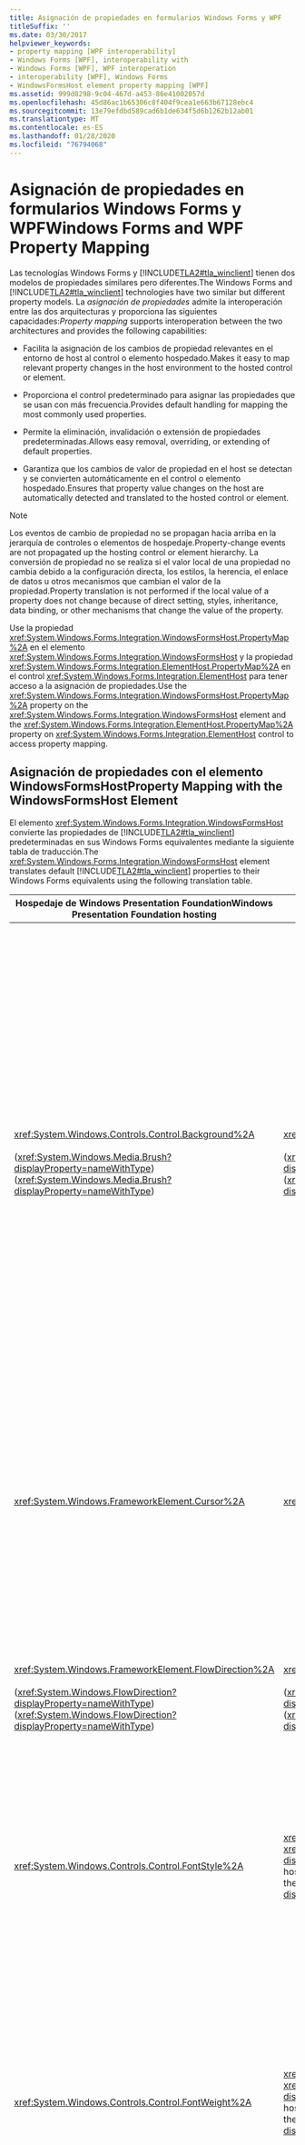 ```yaml
---
title: Asignación de propiedades en formularios Windows Forms y WPF
titleSuffix: ''
ms.date: 03/30/2017
helpviewer_keywords:
- property mapping [WPF interoperability]
- Windows Forms [WPF], interoperability with
- Windows Forms [WPF], WPF interoperation
- interoperability [WPF], Windows Forms
- WindowsFormsHost element property mapping [WPF]
ms.assetid: 999d8298-9c04-467d-a453-86e41002057d
ms.openlocfilehash: 45d86ac1b65306c8f404f9cea1e663b67128ebc4
ms.sourcegitcommit: 13e79efdbd589cad6b1de634f5d6b1262b12ab01
ms.translationtype: MT
ms.contentlocale: es-ES
ms.lasthandoff: 01/28/2020
ms.locfileid: "76794068"
---
```

# <a name="windows-forms-and-wpf-property-mapping"></a><span data-ttu-id="d15e6-102">Asignación de propiedades en formularios Windows Forms y WPF</span><span class="sxs-lookup"><span data-stu-id="d15e6-102">Windows Forms and WPF Property Mapping</span></span>
<span data-ttu-id="d15e6-103">Las tecnologías Windows Forms y [!INCLUDE[TLA2#tla_winclient](../../../../includes/tla2sharptla-winclient-md.md)] tienen dos modelos de propiedades similares pero diferentes.</span><span class="sxs-lookup"><span data-stu-id="d15e6-103">The Windows Forms and [!INCLUDE[TLA2#tla_winclient](../../../../includes/tla2sharptla-winclient-md.md)] technologies have two similar but different property models.</span></span> <span data-ttu-id="d15e6-104">La *asignación de propiedades* admite la interoperación entre las dos arquitecturas y proporciona las siguientes capacidades:</span><span class="sxs-lookup"><span data-stu-id="d15e6-104">*Property mapping* supports interoperation between the two architectures and provides the following capabilities:</span></span>  
  
- <span data-ttu-id="d15e6-105">Facilita la asignación de los cambios de propiedad relevantes en el entorno de host al control o elemento hospedado.</span><span class="sxs-lookup"><span data-stu-id="d15e6-105">Makes it easy to map relevant property changes in the host environment to the hosted control or element.</span></span>  
  
- <span data-ttu-id="d15e6-106">Proporciona el control predeterminado para asignar las propiedades que se usan con más frecuencia.</span><span class="sxs-lookup"><span data-stu-id="d15e6-106">Provides default handling for mapping the most commonly used properties.</span></span>  
  
- <span data-ttu-id="d15e6-107">Permite la eliminación, invalidación o extensión de propiedades predeterminadas.</span><span class="sxs-lookup"><span data-stu-id="d15e6-107">Allows easy removal, overriding, or extending of default properties.</span></span>  
  
- <span data-ttu-id="d15e6-108">Garantiza que los cambios de valor de propiedad en el host se detectan y se convierten automáticamente en el control o elemento hospedado.</span><span class="sxs-lookup"><span data-stu-id="d15e6-108">Ensures that property value changes on the host are automatically detected and translated to the hosted control or element.</span></span>  
  
> [!NOTE]
> <span data-ttu-id="d15e6-109">Los eventos de cambio de propiedad no se propagan hacia arriba en la jerarquía de controles o elementos de hospedaje.</span><span class="sxs-lookup"><span data-stu-id="d15e6-109">Property-change events are not propagated up the hosting control or element hierarchy.</span></span> <span data-ttu-id="d15e6-110">La conversión de propiedad no se realiza si el valor local de una propiedad no cambia debido a la configuración directa, los estilos, la herencia, el enlace de datos u otros mecanismos que cambian el valor de la propiedad.</span><span class="sxs-lookup"><span data-stu-id="d15e6-110">Property translation is not performed if the local value of a property does not change because of direct setting, styles, inheritance, data binding, or other mechanisms that change the value of the property.</span></span>  
  
 <span data-ttu-id="d15e6-111">Use la propiedad <xref:System.Windows.Forms.Integration.WindowsFormsHost.PropertyMap%2A> en el elemento <xref:System.Windows.Forms.Integration.WindowsFormsHost> y la propiedad <xref:System.Windows.Forms.Integration.ElementHost.PropertyMap%2A> en el control <xref:System.Windows.Forms.Integration.ElementHost> para tener acceso a la asignación de propiedades.</span><span class="sxs-lookup"><span data-stu-id="d15e6-111">Use the <xref:System.Windows.Forms.Integration.WindowsFormsHost.PropertyMap%2A> property on the <xref:System.Windows.Forms.Integration.WindowsFormsHost> element and the <xref:System.Windows.Forms.Integration.ElementHost.PropertyMap%2A> property on <xref:System.Windows.Forms.Integration.ElementHost> control to access property mapping.</span></span>  
  
## <a name="property-mapping-with-the-windowsformshost-element"></a><span data-ttu-id="d15e6-112">Asignación de propiedades con el elemento WindowsFormsHost</span><span class="sxs-lookup"><span data-stu-id="d15e6-112">Property Mapping with the WindowsFormsHost Element</span></span>  
 <span data-ttu-id="d15e6-113">El elemento <xref:System.Windows.Forms.Integration.WindowsFormsHost> convierte las propiedades de [!INCLUDE[TLA2#tla_winclient](../../../../includes/tla2sharptla-winclient-md.md)] predeterminadas en sus Windows Forms equivalentes mediante la siguiente tabla de traducción.</span><span class="sxs-lookup"><span data-stu-id="d15e6-113">The <xref:System.Windows.Forms.Integration.WindowsFormsHost> element translates default [!INCLUDE[TLA2#tla_winclient](../../../../includes/tla2sharptla-winclient-md.md)] properties to their Windows Forms equivalents using the following translation table.</span></span>  
  
|<span data-ttu-id="d15e6-114">Hospedaje de Windows Presentation Foundation</span><span class="sxs-lookup"><span data-stu-id="d15e6-114">Windows Presentation Foundation hosting</span></span>|<span data-ttu-id="d15e6-115">Windows Forms</span><span class="sxs-lookup"><span data-stu-id="d15e6-115">Windows Forms</span></span>|<span data-ttu-id="d15e6-116">Comportamiento de interoperación</span><span class="sxs-lookup"><span data-stu-id="d15e6-116">Interoperation behavior</span></span>|  
|---------------------------------------------|-------------------|-----------------------------|  
|<xref:System.Windows.Controls.Control.Background%2A><br /><br /> <span data-ttu-id="d15e6-117">(<xref:System.Windows.Media.Brush?displayProperty=nameWithType>)</span><span class="sxs-lookup"><span data-stu-id="d15e6-117">(<xref:System.Windows.Media.Brush?displayProperty=nameWithType>)</span></span>|<xref:System.Windows.Forms.Control.BackColor%2A><br /><br /> <span data-ttu-id="d15e6-118">(<xref:System.Drawing.Color?displayProperty=nameWithType>)</span><span class="sxs-lookup"><span data-stu-id="d15e6-118">(<xref:System.Drawing.Color?displayProperty=nameWithType>)</span></span>|<span data-ttu-id="d15e6-119">El elemento <xref:System.Windows.Forms.Integration.WindowsFormsHost> establece la propiedad <xref:System.Windows.Forms.Control.BackColor%2A> del control hospedado y la propiedad <xref:System.Windows.Forms.Control.BackgroundImage%2A> del control hospedado.</span><span class="sxs-lookup"><span data-stu-id="d15e6-119">The <xref:System.Windows.Forms.Integration.WindowsFormsHost> element sets the <xref:System.Windows.Forms.Control.BackColor%2A> property of the hosted control and the <xref:System.Windows.Forms.Control.BackgroundImage%2A> property of the hosted control.</span></span> <span data-ttu-id="d15e6-120">La asignación se realiza mediante las siguientes reglas:</span><span class="sxs-lookup"><span data-stu-id="d15e6-120">Mapping is performed by using the following rules:</span></span><br /><br /> <span data-ttu-id="d15e6-121">-Si <xref:System.Windows.Controls.Control.Background%2A> es un color sólido, se convierte y se usa para establecer la propiedad <xref:System.Windows.Forms.Control.BackColor%2A> del control hospedado.</span><span class="sxs-lookup"><span data-stu-id="d15e6-121">-   If <xref:System.Windows.Controls.Control.Background%2A> is a solid color, it is converted and used to set the <xref:System.Windows.Forms.Control.BackColor%2A> property of the hosted control.</span></span> <span data-ttu-id="d15e6-122">La propiedad <xref:System.Windows.Forms.Control.BackColor%2A> no se establece en el control hospedado, porque el control hospedado puede heredar el valor de la propiedad <xref:System.Windows.Forms.Control.BackColor%2A>.</span><span class="sxs-lookup"><span data-stu-id="d15e6-122">The <xref:System.Windows.Forms.Control.BackColor%2A> property is not set on the hosted control, because the hosted control can inherit the value of the <xref:System.Windows.Forms.Control.BackColor%2A> property.</span></span> <span data-ttu-id="d15e6-123">**Nota:**  El control hospedado no admite la transparencia.</span><span class="sxs-lookup"><span data-stu-id="d15e6-123">**Note:**  The hosted control does not support transparency.</span></span> <span data-ttu-id="d15e6-124">Cualquier color asignado a <xref:System.Windows.Forms.Control.BackColor%2A> debe ser totalmente opaco, con un valor alfa de 0xFF.</span><span class="sxs-lookup"><span data-stu-id="d15e6-124">Any color assigned to <xref:System.Windows.Forms.Control.BackColor%2A> must be fully opaque, with an alpha value of 0xFF.</span></span> <br /><br /> <span data-ttu-id="d15e6-125">-Si <xref:System.Windows.Controls.Control.Background%2A> no es un color sólido, el control <xref:System.Windows.Forms.Integration.WindowsFormsHost> crea un mapa de bits a partir de la propiedad <xref:System.Windows.Controls.Control.Background%2A>.</span><span class="sxs-lookup"><span data-stu-id="d15e6-125">-   If <xref:System.Windows.Controls.Control.Background%2A> is not a solid color, the <xref:System.Windows.Forms.Integration.WindowsFormsHost> control creates a bitmap from the <xref:System.Windows.Controls.Control.Background%2A> property.</span></span> <span data-ttu-id="d15e6-126">El control <xref:System.Windows.Forms.Integration.WindowsFormsHost> asigna este mapa de bits a la propiedad <xref:System.Windows.Forms.Control.BackgroundImage%2A> del control hospedado.</span><span class="sxs-lookup"><span data-stu-id="d15e6-126">The <xref:System.Windows.Forms.Integration.WindowsFormsHost> control assigns this bitmap to the <xref:System.Windows.Forms.Control.BackgroundImage%2A> property of the hosted control.</span></span> <span data-ttu-id="d15e6-127">Esto proporciona un efecto que es similar a la transparencia.</span><span class="sxs-lookup"><span data-stu-id="d15e6-127">This provides an effect which is similar to transparency.</span></span> <span data-ttu-id="d15e6-128">**Nota:**  Puede invalidar este comportamiento o puede quitar la asignación de propiedades de <xref:System.Windows.Controls.Control.Background%2A>.</span><span class="sxs-lookup"><span data-stu-id="d15e6-128">**Note:**  You can override this behavior or you can remove the <xref:System.Windows.Controls.Control.Background%2A> property mapping.</span></span>|  
|<xref:System.Windows.FrameworkElement.Cursor%2A>|<xref:System.Windows.Forms.Control.Cursor%2A>|<span data-ttu-id="d15e6-129">Si no se ha reasignado la asignación predeterminada, <xref:System.Windows.Forms.Integration.WindowsFormsHost> control atraviesa su jerarquía antecesor hasta que encuentra un antecesor con su conjunto de propiedades <xref:System.Windows.FrameworkElement.Cursor%2A>.</span><span class="sxs-lookup"><span data-stu-id="d15e6-129">If the default mapping has not been reassigned, <xref:System.Windows.Forms.Integration.WindowsFormsHost> control traverses its ancestor hierarchy until it finds an ancestor with its <xref:System.Windows.FrameworkElement.Cursor%2A> property set.</span></span> <span data-ttu-id="d15e6-130">Este valor se traduce al cursor de Windows Forms correspondiente más próximo.</span><span class="sxs-lookup"><span data-stu-id="d15e6-130">This value is translated to the closest corresponding Windows Forms cursor.</span></span><br /><br /> <span data-ttu-id="d15e6-131">Si no se ha reasignado la asignación predeterminada para la propiedad <xref:System.Windows.FrameworkElement.ForceCursor%2A>, el recorrido se detiene en el primer antecesor con <xref:System.Windows.FrameworkElement.ForceCursor%2A> establecido en `true`.</span><span class="sxs-lookup"><span data-stu-id="d15e6-131">If the default mapping for the <xref:System.Windows.FrameworkElement.ForceCursor%2A> property has not been reassigned, the traversal stops on the first ancestor with <xref:System.Windows.FrameworkElement.ForceCursor%2A> set to `true`.</span></span>|  
|<xref:System.Windows.FrameworkElement.FlowDirection%2A><br /><br /> <span data-ttu-id="d15e6-132">(<xref:System.Windows.FlowDirection?displayProperty=nameWithType>)</span><span class="sxs-lookup"><span data-stu-id="d15e6-132">(<xref:System.Windows.FlowDirection?displayProperty=nameWithType>)</span></span>|<xref:System.Windows.Forms.Control.RightToLeft%2A><br /><br /> <span data-ttu-id="d15e6-133">(<xref:System.Windows.Forms.RightToLeft?displayProperty=nameWithType>)</span><span class="sxs-lookup"><span data-stu-id="d15e6-133">(<xref:System.Windows.Forms.RightToLeft?displayProperty=nameWithType>)</span></span>|<span data-ttu-id="d15e6-134"><xref:System.Windows.FlowDirection.LeftToRight> se asigna a <xref:System.Windows.Forms.RightToLeft.No>.</span><span class="sxs-lookup"><span data-stu-id="d15e6-134"><xref:System.Windows.FlowDirection.LeftToRight> maps to <xref:System.Windows.Forms.RightToLeft.No>.</span></span><br /><br /> <span data-ttu-id="d15e6-135"><xref:System.Windows.FlowDirection.RightToLeft> se asigna a <xref:System.Windows.Forms.RightToLeft.Yes>.</span><span class="sxs-lookup"><span data-stu-id="d15e6-135"><xref:System.Windows.FlowDirection.RightToLeft> maps to <xref:System.Windows.Forms.RightToLeft.Yes>.</span></span><br /><br /> <span data-ttu-id="d15e6-136">no se ha asignado <xref:System.Windows.Forms.RightToLeft.Inherit>.</span><span class="sxs-lookup"><span data-stu-id="d15e6-136"><xref:System.Windows.Forms.RightToLeft.Inherit> is not mapped.</span></span><br /><br /> <span data-ttu-id="d15e6-137"><xref:System.Windows.FlowDirection.RightToLeft?displayProperty=nameWithType> se asigna a <xref:System.Windows.Forms.RightToLeft.Yes?displayProperty=nameWithType>.</span><span class="sxs-lookup"><span data-stu-id="d15e6-137"><xref:System.Windows.FlowDirection.RightToLeft?displayProperty=nameWithType> maps to <xref:System.Windows.Forms.RightToLeft.Yes?displayProperty=nameWithType>.</span></span>|  
|<xref:System.Windows.Controls.Control.FontStyle%2A>|<span data-ttu-id="d15e6-138"><xref:System.Drawing.Font.Style%2A> en el <xref:System.Drawing.Font?displayProperty=nameWithType> del control hospedado</span><span class="sxs-lookup"><span data-stu-id="d15e6-138"><xref:System.Drawing.Font.Style%2A> on the hosted control's <xref:System.Drawing.Font?displayProperty=nameWithType></span></span>|<span data-ttu-id="d15e6-139">El conjunto de propiedades [!INCLUDE[TLA2#tla_winclient](../../../../includes/tla2sharptla-winclient-md.md)] se convierte en una <xref:System.Drawing.Font>correspondiente.</span><span class="sxs-lookup"><span data-stu-id="d15e6-139">The set of [!INCLUDE[TLA2#tla_winclient](../../../../includes/tla2sharptla-winclient-md.md)] properties is translated into a corresponding <xref:System.Drawing.Font>.</span></span> <span data-ttu-id="d15e6-140">Cuando cambia una de estas propiedades, se crea un nuevo <xref:System.Drawing.Font>.</span><span class="sxs-lookup"><span data-stu-id="d15e6-140">When one of these properties changes, a new <xref:System.Drawing.Font> is created.</span></span> <span data-ttu-id="d15e6-141">Por <xref:System.Windows.FontStyles.Normal%2A>: <xref:System.Drawing.FontStyle.Italic> está deshabilitado.</span><span class="sxs-lookup"><span data-stu-id="d15e6-141">For <xref:System.Windows.FontStyles.Normal%2A>: <xref:System.Drawing.FontStyle.Italic> is disabled.</span></span> <span data-ttu-id="d15e6-142">Para <xref:System.Windows.FontStyles.Italic%2A> o <xref:System.Windows.FontStyles.Oblique%2A>: <xref:System.Drawing.FontStyle.Italic> está habilitado.</span><span class="sxs-lookup"><span data-stu-id="d15e6-142">For <xref:System.Windows.FontStyles.Italic%2A> or <xref:System.Windows.FontStyles.Oblique%2A>: <xref:System.Drawing.FontStyle.Italic> is enabled.</span></span>|  
|<xref:System.Windows.Controls.Control.FontWeight%2A>|<span data-ttu-id="d15e6-143"><xref:System.Drawing.Font.Style%2A> en el <xref:System.Drawing.Font?displayProperty=nameWithType> del control hospedado</span><span class="sxs-lookup"><span data-stu-id="d15e6-143"><xref:System.Drawing.Font.Style%2A> on the hosted control's <xref:System.Drawing.Font?displayProperty=nameWithType></span></span>|<span data-ttu-id="d15e6-144">El conjunto de propiedades [!INCLUDE[TLA2#tla_winclient](../../../../includes/tla2sharptla-winclient-md.md)] se convierte en una <xref:System.Drawing.Font>correspondiente.</span><span class="sxs-lookup"><span data-stu-id="d15e6-144">The set of [!INCLUDE[TLA2#tla_winclient](../../../../includes/tla2sharptla-winclient-md.md)] properties is translated into a corresponding <xref:System.Drawing.Font>.</span></span> <span data-ttu-id="d15e6-145">Cuando cambia una de estas propiedades, se crea un nuevo <xref:System.Drawing.Font>.</span><span class="sxs-lookup"><span data-stu-id="d15e6-145">When one of these properties changes, a new <xref:System.Drawing.Font> is created.</span></span> <span data-ttu-id="d15e6-146">Por <xref:System.Windows.FontWeights.Black%2A>, <xref:System.Windows.FontWeights.Bold%2A>, <xref:System.Windows.FontWeights.DemiBold%2A>, <xref:System.Windows.FontWeights.ExtraBold%2A>, <xref:System.Windows.FontWeights.Heavy%2A>, <xref:System.Windows.FontWeights.Medium%2A>, <xref:System.Windows.FontWeights.SemiBold%2A>o <xref:System.Windows.FontWeights.UltraBold%2A>: <xref:System.Drawing.FontStyle.Bold> está habilitado.</span><span class="sxs-lookup"><span data-stu-id="d15e6-146">For <xref:System.Windows.FontWeights.Black%2A>, <xref:System.Windows.FontWeights.Bold%2A>, <xref:System.Windows.FontWeights.DemiBold%2A>, <xref:System.Windows.FontWeights.ExtraBold%2A>, <xref:System.Windows.FontWeights.Heavy%2A>, <xref:System.Windows.FontWeights.Medium%2A>, <xref:System.Windows.FontWeights.SemiBold%2A>, or <xref:System.Windows.FontWeights.UltraBold%2A>: <xref:System.Drawing.FontStyle.Bold> is enabled.</span></span> <span data-ttu-id="d15e6-147">Por <xref:System.Windows.FontWeights.ExtraLight%2A>, <xref:System.Windows.FontWeights.Light%2A>, <xref:System.Windows.FontWeights.Normal%2A>, <xref:System.Windows.FontWeights.Regular%2A>, <xref:System.Windows.FontWeights.Thin%2A>o <xref:System.Windows.FontWeights.UltraLight%2A>: <xref:System.Drawing.FontStyle.Bold> está deshabilitado.</span><span class="sxs-lookup"><span data-stu-id="d15e6-147">For <xref:System.Windows.FontWeights.ExtraLight%2A>, <xref:System.Windows.FontWeights.Light%2A>, <xref:System.Windows.FontWeights.Normal%2A>, <xref:System.Windows.FontWeights.Regular%2A>, <xref:System.Windows.FontWeights.Thin%2A>, or <xref:System.Windows.FontWeights.UltraLight%2A>: <xref:System.Drawing.FontStyle.Bold> is disabled.</span></span>|  
|<xref:System.Windows.Controls.Control.FontFamily%2A><br /><br /> <xref:System.Windows.Controls.Control.FontSize%2A><br /><br /> <xref:System.Windows.Controls.Control.FontStretch%2A><br /><br /> <xref:System.Windows.Controls.Control.FontStyle%2A><br /><br /> <xref:System.Windows.Controls.Control.FontWeight%2A>|<xref:System.Windows.Forms.Control.Font%2A><br /><br /> <span data-ttu-id="d15e6-148">(<xref:System.Drawing.Font?displayProperty=nameWithType>)</span><span class="sxs-lookup"><span data-stu-id="d15e6-148">(<xref:System.Drawing.Font?displayProperty=nameWithType>)</span></span>|<span data-ttu-id="d15e6-149">El conjunto de propiedades [!INCLUDE[TLA2#tla_winclient](../../../../includes/tla2sharptla-winclient-md.md)] se convierte en una <xref:System.Drawing.Font>correspondiente.</span><span class="sxs-lookup"><span data-stu-id="d15e6-149">The set of [!INCLUDE[TLA2#tla_winclient](../../../../includes/tla2sharptla-winclient-md.md)] properties is translated into a corresponding <xref:System.Drawing.Font>.</span></span> <span data-ttu-id="d15e6-150">Cuando cambia una de estas propiedades, se crea un nuevo <xref:System.Drawing.Font>.</span><span class="sxs-lookup"><span data-stu-id="d15e6-150">When one of these properties changes, a new <xref:System.Drawing.Font> is created.</span></span> <span data-ttu-id="d15e6-151">El control de Windows Forms hospedado cambia de tamaño en función del tamaño de fuente.</span><span class="sxs-lookup"><span data-stu-id="d15e6-151">The hosted Windows Forms control resizes based on the font size.</span></span><br /><br /> <span data-ttu-id="d15e6-152">El tamaño de fuente en [!INCLUDE[TLA2#tla_winclient](../../../../includes/tla2sharptla-winclient-md.md)] se expresa como un noventa-sexto de pulgada y en Windows Forms como un setenta por segundo de una pulgada.</span><span class="sxs-lookup"><span data-stu-id="d15e6-152">Font size in [!INCLUDE[TLA2#tla_winclient](../../../../includes/tla2sharptla-winclient-md.md)] is expressed as one ninety-sixth of an inch, and in Windows Forms as one seventy-second of an inch.</span></span> <span data-ttu-id="d15e6-153">La conversión correspondiente es:</span><span class="sxs-lookup"><span data-stu-id="d15e6-153">The corresponding conversion is:</span></span><br /><br /> <span data-ttu-id="d15e6-154">Windows Forms tamaño de fuente = [!INCLUDE[TLA2#tla_winclient](../../../../includes/tla2sharptla-winclient-md.md)] tamaño de fuente \* 72,0/96,0.</span><span class="sxs-lookup"><span data-stu-id="d15e6-154">Windows Forms font size = [!INCLUDE[TLA2#tla_winclient](../../../../includes/tla2sharptla-winclient-md.md)] font size \* 72.0 / 96.0.</span></span>|  
|<xref:System.Windows.Controls.Control.Foreground%2A><br /><br /> <span data-ttu-id="d15e6-155">(<xref:System.Windows.Media.Brush?displayProperty=nameWithType>)</span><span class="sxs-lookup"><span data-stu-id="d15e6-155">(<xref:System.Windows.Media.Brush?displayProperty=nameWithType>)</span></span>|<xref:System.Windows.Forms.Control.ForeColor%2A><br /><br /> <span data-ttu-id="d15e6-156">(<xref:System.Drawing.Color?displayProperty=nameWithType>)</span><span class="sxs-lookup"><span data-stu-id="d15e6-156">(<xref:System.Drawing.Color?displayProperty=nameWithType>)</span></span>|<span data-ttu-id="d15e6-157">La asignación de la propiedad <xref:System.Windows.Controls.Control.Foreground%2A> se realiza mediante las siguientes reglas:</span><span class="sxs-lookup"><span data-stu-id="d15e6-157">The <xref:System.Windows.Controls.Control.Foreground%2A> property mapping is performed by using the following rules:</span></span><br /><br /> <span data-ttu-id="d15e6-158">-Si <xref:System.Windows.Controls.Control.Foreground%2A> es una <xref:System.Windows.Media.SolidColorBrush>, use <xref:System.Windows.Media.SolidColorBrush.Color%2A> para <xref:System.Windows.Forms.Control.ForeColor%2A>.</span><span class="sxs-lookup"><span data-stu-id="d15e6-158">-   If <xref:System.Windows.Controls.Control.Foreground%2A> is a <xref:System.Windows.Media.SolidColorBrush>, use <xref:System.Windows.Media.SolidColorBrush.Color%2A> for <xref:System.Windows.Forms.Control.ForeColor%2A>.</span></span><br /><span data-ttu-id="d15e6-159">-Si <xref:System.Windows.Controls.Control.Foreground%2A> es una <xref:System.Windows.Media.GradientBrush>, use el color de la <xref:System.Windows.Media.GradientStop> con el valor de desplazamiento más bajo para <xref:System.Windows.Forms.Control.ForeColor%2A>.</span><span class="sxs-lookup"><span data-stu-id="d15e6-159">-   If <xref:System.Windows.Controls.Control.Foreground%2A> is a <xref:System.Windows.Media.GradientBrush>, use the color of the <xref:System.Windows.Media.GradientStop> with the lowest offset value for <xref:System.Windows.Forms.Control.ForeColor%2A>.</span></span><br /><span data-ttu-id="d15e6-160">-Para cualquier otro tipo de <xref:System.Windows.Media.Brush>, deje <xref:System.Windows.Forms.Control.ForeColor%2A> sin cambios.</span><span class="sxs-lookup"><span data-stu-id="d15e6-160">-   For any other <xref:System.Windows.Media.Brush> type, leave <xref:System.Windows.Forms.Control.ForeColor%2A> unchanged.</span></span> <span data-ttu-id="d15e6-161">Esto significa que se usa el valor predeterminado.</span><span class="sxs-lookup"><span data-stu-id="d15e6-161">This means the default is used.</span></span>|  
|<xref:System.Windows.UIElement.IsEnabled%2A>|<xref:System.Windows.Forms.Control.Enabled%2A>|<span data-ttu-id="d15e6-162">Cuando se establece <xref:System.Windows.UIElement.IsEnabled%2A>, <xref:System.Windows.Forms.Integration.WindowsFormsHost> elemento establece la propiedad <xref:System.Windows.Forms.Control.Enabled%2A> en el control hospedado.</span><span class="sxs-lookup"><span data-stu-id="d15e6-162">When <xref:System.Windows.UIElement.IsEnabled%2A> is set, <xref:System.Windows.Forms.Integration.WindowsFormsHost> element sets the <xref:System.Windows.Forms.Control.Enabled%2A> property on the hosted control.</span></span>|  
|<xref:System.Windows.Controls.Control.Padding%2A>|<xref:System.Windows.Forms.Control.Padding%2A>|<span data-ttu-id="d15e6-163">Los cuatro valores de la propiedad <xref:System.Windows.Forms.Control.Padding%2A> en el control de Windows Forms hospedado se establecen en el mismo valor de <xref:System.Windows.Thickness>.</span><span class="sxs-lookup"><span data-stu-id="d15e6-163">All four values of the <xref:System.Windows.Forms.Control.Padding%2A> property on the hosted Windows Forms control are set to the same <xref:System.Windows.Thickness> value.</span></span><br /><br /> <span data-ttu-id="d15e6-164">: Los valores mayores que <xref:System.Int32.MaxValue> se establecen en <xref:System.Int32.MaxValue>.</span><span class="sxs-lookup"><span data-stu-id="d15e6-164">-   Values greater than <xref:System.Int32.MaxValue> are set to <xref:System.Int32.MaxValue>.</span></span><br /><span data-ttu-id="d15e6-165">: Los valores menores que <xref:System.Int32.MinValue> se establecen en <xref:System.Int32.MinValue>.</span><span class="sxs-lookup"><span data-stu-id="d15e6-165">-   Values less than <xref:System.Int32.MinValue> are set to <xref:System.Int32.MinValue>.</span></span>|  
|<xref:System.Windows.UIElement.Visibility%2A>|<xref:System.Windows.Forms.Control.Visible%2A>|<span data-ttu-id="d15e6-166">-   <xref:System.Windows.Visibility.Visible> se asigna a <xref:System.Windows.Forms.Control.Visible%2A> = `true`.</span><span class="sxs-lookup"><span data-stu-id="d15e6-166">-   <xref:System.Windows.Visibility.Visible> maps to <xref:System.Windows.Forms.Control.Visible%2A> = `true`.</span></span> <span data-ttu-id="d15e6-167">El control de Windows Forms hospedado está visible.</span><span class="sxs-lookup"><span data-stu-id="d15e6-167">The hosted Windows Forms control is visible.</span></span> <span data-ttu-id="d15e6-168">No se recomienda establecer explícitamente la propiedad <xref:System.Windows.Forms.Control.Visible%2A> en el control hospedado en `false`.</span><span class="sxs-lookup"><span data-stu-id="d15e6-168">Explicitly setting the <xref:System.Windows.Forms.Control.Visible%2A> property on the hosted control to `false` is not recommended.</span></span><br /><span data-ttu-id="d15e6-169">-   <xref:System.Windows.Visibility.Collapsed> se asigna a <xref:System.Windows.Forms.Control.Visible%2A> = `true` o `false`.</span><span class="sxs-lookup"><span data-stu-id="d15e6-169">-   <xref:System.Windows.Visibility.Collapsed> maps to <xref:System.Windows.Forms.Control.Visible%2A> = `true` or `false`.</span></span> <span data-ttu-id="d15e6-170">No se dibuja el control de Windows Forms hospedado y su área está contraída.</span><span class="sxs-lookup"><span data-stu-id="d15e6-170">The hosted Windows Forms control is not drawn, and its area is collapsed.</span></span><br /><span data-ttu-id="d15e6-171">-   <xref:System.Windows.Visibility.Hidden>: el control de Windows Forms hospedado ocupa espacio en el diseño, pero no es visible.</span><span class="sxs-lookup"><span data-stu-id="d15e6-171">-   <xref:System.Windows.Visibility.Hidden> : The hosted Windows Forms control occupies space in the layout, but is not visible.</span></span> <span data-ttu-id="d15e6-172">En este caso, la propiedad <xref:System.Windows.Forms.Control.Visible%2A> se establece en `true`.</span><span class="sxs-lookup"><span data-stu-id="d15e6-172">In this case, the <xref:System.Windows.Forms.Control.Visible%2A> property is set to `true`.</span></span> <span data-ttu-id="d15e6-173">No se recomienda establecer explícitamente la propiedad <xref:System.Windows.Forms.Control.Visible%2A> en el control hospedado en `false`.</span><span class="sxs-lookup"><span data-stu-id="d15e6-173">Explicitly setting the <xref:System.Windows.Forms.Control.Visible%2A> property on the hosted control to `false` is not recommended.</span></span>|  
  
 <span data-ttu-id="d15e6-174">Las propiedades adjuntas de los elementos de contenedor son totalmente compatibles con el elemento <xref:System.Windows.Forms.Integration.WindowsFormsHost>.</span><span class="sxs-lookup"><span data-stu-id="d15e6-174">Attached properties on container elements are fully supported by the <xref:System.Windows.Forms.Integration.WindowsFormsHost> element.</span></span>  
  
 <span data-ttu-id="d15e6-175">Para obtener más información, vea [Tutorial: asignar propiedades mediante el elemento WindowsFormsHost](walkthrough-mapping-properties-using-the-windowsformshost-element.md).</span><span class="sxs-lookup"><span data-stu-id="d15e6-175">For more information, see [Walkthrough: Mapping Properties Using the WindowsFormsHost Element](walkthrough-mapping-properties-using-the-windowsformshost-element.md).</span></span>  
  
## <a name="updates-to-parent-properties"></a><span data-ttu-id="d15e6-176">Actualizaciones de las propiedades principales</span><span class="sxs-lookup"><span data-stu-id="d15e6-176">Updates to Parent Properties</span></span>  
 <span data-ttu-id="d15e6-177">Los cambios en la mayoría de las propiedades primarias producen notificaciones al control secundario hospedado.</span><span class="sxs-lookup"><span data-stu-id="d15e6-177">Changes to most parent properties cause notifications to the hosted child control.</span></span> <span data-ttu-id="d15e6-178">En la siguiente lista se describen las propiedades que no producen notificaciones cuando cambian sus valores.</span><span class="sxs-lookup"><span data-stu-id="d15e6-178">The following list describes properties which do not cause notifications when their values change.</span></span>  
  
- <xref:System.Windows.Controls.Control.Background%2A>  
  
- <xref:System.Windows.FrameworkElement.Cursor%2A>  
  
- <xref:System.Windows.FrameworkElement.ForceCursor%2A>  
  
- <xref:System.Windows.UIElement.Visibility%2A>  
  
 <span data-ttu-id="d15e6-179">Por ejemplo, si cambia el valor de la propiedad <xref:System.Windows.Controls.Control.Background%2A> del elemento <xref:System.Windows.Forms.Integration.WindowsFormsHost>, la propiedad <xref:System.Windows.Forms.Control.BackColor%2A> del control hospedado no cambia.</span><span class="sxs-lookup"><span data-stu-id="d15e6-179">For example, if you change the value of the <xref:System.Windows.Controls.Control.Background%2A> property of the <xref:System.Windows.Forms.Integration.WindowsFormsHost> element, the <xref:System.Windows.Forms.Control.BackColor%2A> property of the hosted control does not change.</span></span>  
  
## <a name="property-mapping-with-the-elementhost-control"></a><span data-ttu-id="d15e6-180">Asignación de propiedades con el control ElementHost</span><span class="sxs-lookup"><span data-stu-id="d15e6-180">Property Mapping with the ElementHost Control</span></span>  
 <span data-ttu-id="d15e6-181">Las siguientes propiedades proporcionan una notificación de cambio integrada.</span><span class="sxs-lookup"><span data-stu-id="d15e6-181">The following properties provide built-in change notification.</span></span> <span data-ttu-id="d15e6-182">No llame al método <xref:System.Windows.FrameworkElement.OnPropertyChanged%2A> cuando esté asignando estas propiedades:</span><span class="sxs-lookup"><span data-stu-id="d15e6-182">Do not call the <xref:System.Windows.FrameworkElement.OnPropertyChanged%2A> method when you are mapping these properties:</span></span>  
  
- <span data-ttu-id="d15e6-183">AutoSize</span><span class="sxs-lookup"><span data-stu-id="d15e6-183">AutoSize</span></span>  
  
- <span data-ttu-id="d15e6-184">BackColor</span><span class="sxs-lookup"><span data-stu-id="d15e6-184">BackColor</span></span>  
  
- <span data-ttu-id="d15e6-185">BackgroundImage</span><span class="sxs-lookup"><span data-stu-id="d15e6-185">BackgroundImage</span></span>  
  
- <span data-ttu-id="d15e6-186">BackgroundImageLayout</span><span class="sxs-lookup"><span data-stu-id="d15e6-186">BackgroundImageLayout</span></span>  
  
- <span data-ttu-id="d15e6-187">BindingContext</span><span class="sxs-lookup"><span data-stu-id="d15e6-187">BindingContext</span></span>  
  
- <span data-ttu-id="d15e6-188">Nastavení CausesValidation Pro</span><span class="sxs-lookup"><span data-stu-id="d15e6-188">CausesValidation</span></span>  
  
- <span data-ttu-id="d15e6-189">ContextMenu</span><span class="sxs-lookup"><span data-stu-id="d15e6-189">ContextMenu</span></span>  
  
- <span data-ttu-id="d15e6-190">ContextMenuStrip</span><span class="sxs-lookup"><span data-stu-id="d15e6-190">ContextMenuStrip</span></span>  
  
- <span data-ttu-id="d15e6-191">Cursor</span><span class="sxs-lookup"><span data-stu-id="d15e6-191">Cursor</span></span>  
  
- <span data-ttu-id="d15e6-192">Acoplar</span><span class="sxs-lookup"><span data-stu-id="d15e6-192">Dock</span></span>  
  
- <span data-ttu-id="d15e6-193">Enabled</span><span class="sxs-lookup"><span data-stu-id="d15e6-193">Enabled</span></span>  
  
- <span data-ttu-id="d15e6-194">Fuente</span><span class="sxs-lookup"><span data-stu-id="d15e6-194">Font</span></span>  
  
- <span data-ttu-id="d15e6-195">ForeColor</span><span class="sxs-lookup"><span data-stu-id="d15e6-195">ForeColor</span></span>  
  
- <span data-ttu-id="d15e6-196">Ubicación</span><span class="sxs-lookup"><span data-stu-id="d15e6-196">Location</span></span>  
  
- <span data-ttu-id="d15e6-197">Margen</span><span class="sxs-lookup"><span data-stu-id="d15e6-197">Margin</span></span>  
  
- <span data-ttu-id="d15e6-198">Relleno</span><span class="sxs-lookup"><span data-stu-id="d15e6-198">Padding</span></span>  
  
- <span data-ttu-id="d15e6-199">Primario</span><span class="sxs-lookup"><span data-stu-id="d15e6-199">Parent</span></span>  
  
- <span data-ttu-id="d15e6-200">Región</span><span class="sxs-lookup"><span data-stu-id="d15e6-200">Region</span></span>  
  
- <span data-ttu-id="d15e6-201">RightToLeft</span><span class="sxs-lookup"><span data-stu-id="d15e6-201">RightToLeft</span></span>  
  
- <span data-ttu-id="d15e6-202">Tamaño de la</span><span class="sxs-lookup"><span data-stu-id="d15e6-202">Size</span></span>  
  
- <span data-ttu-id="d15e6-203">TabIndex</span><span class="sxs-lookup"><span data-stu-id="d15e6-203">TabIndex</span></span>  
  
- <span data-ttu-id="d15e6-204">TabStop</span><span class="sxs-lookup"><span data-stu-id="d15e6-204">TabStop</span></span>  
  
- <span data-ttu-id="d15e6-205">Text</span><span class="sxs-lookup"><span data-stu-id="d15e6-205">Text</span></span>  
  
- <span data-ttu-id="d15e6-206">Visible</span><span class="sxs-lookup"><span data-stu-id="d15e6-206">Visible</span></span>  
  
 <span data-ttu-id="d15e6-207">El control <xref:System.Windows.Forms.Integration.ElementHost> convierte las propiedades Windows Forms predeterminadas en sus [!INCLUDE[TLA2#tla_winclient](../../../../includes/tla2sharptla-winclient-md.md)] equivalentes mediante la siguiente tabla de traducción.</span><span class="sxs-lookup"><span data-stu-id="d15e6-207">The <xref:System.Windows.Forms.Integration.ElementHost> control translates default Windows Forms properties to their [!INCLUDE[TLA2#tla_winclient](../../../../includes/tla2sharptla-winclient-md.md)] equivalents by using the following translation table.</span></span>  
  
 <span data-ttu-id="d15e6-208">Para obtener más información, vea [Tutorial: asignar propiedades mediante el control ElementHost](walkthrough-mapping-properties-using-the-elementhost-control.md).</span><span class="sxs-lookup"><span data-stu-id="d15e6-208">For more information, see [Walkthrough: Mapping Properties Using the ElementHost Control](walkthrough-mapping-properties-using-the-elementhost-control.md).</span></span>  
  
|<span data-ttu-id="d15e6-209">Hospedaje de Windows Forms</span><span class="sxs-lookup"><span data-stu-id="d15e6-209">Windows Forms hosting</span></span>|<span data-ttu-id="d15e6-210">Windows Presentation Foundation</span><span class="sxs-lookup"><span data-stu-id="d15e6-210">Windows Presentation Foundation</span></span>|<span data-ttu-id="d15e6-211">Comportamiento de interoperación</span><span class="sxs-lookup"><span data-stu-id="d15e6-211">Interoperation behavior</span></span>|  
|---------------------------|-------------------------------------|-----------------------------|  
|<xref:System.Windows.Forms.Control.BackColor%2A><br /><br /> <span data-ttu-id="d15e6-212">(<xref:System.Drawing.Color?displayProperty=nameWithType>)</span><span class="sxs-lookup"><span data-stu-id="d15e6-212">(<xref:System.Drawing.Color?displayProperty=nameWithType>)</span></span>|<xref:System.Windows.Controls.Control.Background%2A><br /><br /> <span data-ttu-id="d15e6-213">(<xref:System.Windows.Media.Brush?displayProperty=nameWithType>) en el elemento hospedado</span><span class="sxs-lookup"><span data-stu-id="d15e6-213">(<xref:System.Windows.Media.Brush?displayProperty=nameWithType>) on the hosted element</span></span>|<span data-ttu-id="d15e6-214">El establecimiento de esta propiedad obliga a que se vuelva a dibujar con un <xref:System.Windows.Media.ImageBrush>.</span><span class="sxs-lookup"><span data-stu-id="d15e6-214">Setting this property forces a repaint with an <xref:System.Windows.Media.ImageBrush>.</span></span> <span data-ttu-id="d15e6-215">Si la propiedad <xref:System.Windows.Forms.Integration.ElementHost.BackColorTransparent%2A> está establecida en `false` (el valor predeterminado), este <xref:System.Windows.Media.ImageBrush> se basa en la apariencia del control de <xref:System.Windows.Forms.Integration.ElementHost>, incluidas las propiedades <xref:System.Windows.Forms.Control.BackColor%2A>, <xref:System.Windows.Forms.Control.BackgroundImage%2A>, <xref:System.Windows.Forms.Control.BackgroundImageLayout%2A> y los controladores de pintura asociados.</span><span class="sxs-lookup"><span data-stu-id="d15e6-215">If the <xref:System.Windows.Forms.Integration.ElementHost.BackColorTransparent%2A> property is set to `false` (the default value), this <xref:System.Windows.Media.ImageBrush> is based on the appearance of the <xref:System.Windows.Forms.Integration.ElementHost> control, including its <xref:System.Windows.Forms.Control.BackColor%2A>, <xref:System.Windows.Forms.Control.BackgroundImage%2A>, <xref:System.Windows.Forms.Control.BackgroundImageLayout%2A> properties, and any attached paint handlers.</span></span><br /><br /> <span data-ttu-id="d15e6-216">Si la propiedad <xref:System.Windows.Forms.Integration.ElementHost.BackColorTransparent%2A> está establecida en `true`, el <xref:System.Windows.Media.ImageBrush> se basa en la apariencia del elemento primario del control de <xref:System.Windows.Forms.Integration.ElementHost>, incluidos los <xref:System.Windows.Forms.Control.BackColor%2A>de los elementos primarios, <xref:System.Windows.Forms.Control.BackgroundImage%2A>, <xref:System.Windows.Forms.Control.BackgroundImageLayout%2A> y los controladores de dibujo asociados.</span><span class="sxs-lookup"><span data-stu-id="d15e6-216">If the <xref:System.Windows.Forms.Integration.ElementHost.BackColorTransparent%2A> property is set to `true`, the <xref:System.Windows.Media.ImageBrush> is based on the appearance of the <xref:System.Windows.Forms.Integration.ElementHost> control's parent, including the parent's <xref:System.Windows.Forms.Control.BackColor%2A>, <xref:System.Windows.Forms.Control.BackgroundImage%2A>, <xref:System.Windows.Forms.Control.BackgroundImageLayout%2A> properties, and any attached paint handlers.</span></span>|  
|<xref:System.Windows.Forms.Control.BackgroundImage%2A><br /><br /> <span data-ttu-id="d15e6-217">(<xref:System.Drawing.Image?displayProperty=nameWithType>)</span><span class="sxs-lookup"><span data-stu-id="d15e6-217">(<xref:System.Drawing.Image?displayProperty=nameWithType>)</span></span>|<xref:System.Windows.Controls.Control.Background%2A><br /><br /> <span data-ttu-id="d15e6-218">(<xref:System.Windows.Media.Brush?displayProperty=nameWithType>) en el elemento hospedado</span><span class="sxs-lookup"><span data-stu-id="d15e6-218">(<xref:System.Windows.Media.Brush?displayProperty=nameWithType>) on the hosted element</span></span>|<span data-ttu-id="d15e6-219">Al establecer esta propiedad, se produce el mismo comportamiento descrito para la asignación de <xref:System.Windows.Forms.Control.BackColor%2A>.</span><span class="sxs-lookup"><span data-stu-id="d15e6-219">Setting this property causes the same behavior described for the <xref:System.Windows.Forms.Control.BackColor%2A> mapping.</span></span>|  
|<xref:System.Windows.Forms.Control.BackgroundImageLayout%2A>|<xref:System.Windows.Controls.Control.Background%2A><br /><br /> <span data-ttu-id="d15e6-220">(<xref:System.Windows.Media.Brush?displayProperty=nameWithType>) en el elemento hospedado</span><span class="sxs-lookup"><span data-stu-id="d15e6-220">(<xref:System.Windows.Media.Brush?displayProperty=nameWithType>) on the hosted element</span></span>|<span data-ttu-id="d15e6-221">Al establecer esta propiedad, se produce el mismo comportamiento descrito para la asignación de <xref:System.Windows.Forms.Control.BackColor%2A>.</span><span class="sxs-lookup"><span data-stu-id="d15e6-221">Setting this property causes the same behavior described for the <xref:System.Windows.Forms.Control.BackColor%2A> mapping.</span></span>|  
|<xref:System.Windows.Forms.Control.Cursor%2A><br /><br /> <span data-ttu-id="d15e6-222">(<xref:System.Windows.Forms.Cursor?displayProperty=nameWithType>)</span><span class="sxs-lookup"><span data-stu-id="d15e6-222">(<xref:System.Windows.Forms.Cursor?displayProperty=nameWithType>)</span></span>|<xref:System.Windows.FrameworkElement.Cursor%2A><br /><br /> <span data-ttu-id="d15e6-223">(<xref:System.Windows.Input.Cursor?displayProperty=nameWithType>)</span><span class="sxs-lookup"><span data-stu-id="d15e6-223">(<xref:System.Windows.Input.Cursor?displayProperty=nameWithType>)</span></span>|<span data-ttu-id="d15e6-224">El cursor estándar de Windows Forms se convierte en el [!INCLUDE[TLA2#tla_winclient](../../../../includes/tla2sharptla-winclient-md.md)] cursor estándar correspondiente.</span><span class="sxs-lookup"><span data-stu-id="d15e6-224">The Windows Forms standard cursor is translated to the corresponding [!INCLUDE[TLA2#tla_winclient](../../../../includes/tla2sharptla-winclient-md.md)] standard cursor.</span></span> <span data-ttu-id="d15e6-225">Si el Windows Forms no es un cursor estándar, se asigna el valor predeterminado.</span><span class="sxs-lookup"><span data-stu-id="d15e6-225">If the Windows Forms is not a standard cursor, the default is assigned.</span></span>|  
|<xref:System.Windows.Forms.Control.Enabled%2A>|<xref:System.Windows.UIElement.IsEnabled%2A>|<span data-ttu-id="d15e6-226">Cuando se establece <xref:System.Windows.Forms.Control.Enabled%2A>, el control <xref:System.Windows.Forms.Integration.ElementHost> establece la propiedad <xref:System.Windows.UIElement.IsEnabled%2A> en el elemento hospedado.</span><span class="sxs-lookup"><span data-stu-id="d15e6-226">When <xref:System.Windows.Forms.Control.Enabled%2A> is set, the <xref:System.Windows.Forms.Integration.ElementHost> control sets the <xref:System.Windows.UIElement.IsEnabled%2A> property on the hosted element.</span></span>|  
|<xref:System.Windows.Forms.Control.Font%2A><br /><br /> <span data-ttu-id="d15e6-227">(<xref:System.Drawing.Font?displayProperty=nameWithType>)</span><span class="sxs-lookup"><span data-stu-id="d15e6-227">(<xref:System.Drawing.Font?displayProperty=nameWithType>)</span></span>|<xref:System.Windows.Controls.Control.FontFamily%2A><br /><br /> <xref:System.Windows.Controls.Control.FontSize%2A><br /><br /> <xref:System.Windows.Controls.Control.FontStretch%2A><br /><br /> <xref:System.Windows.Controls.Control.FontStyle%2A><br /><br /> <xref:System.Windows.Controls.Control.FontWeight%2A>|<span data-ttu-id="d15e6-228">El valor <xref:System.Windows.Forms.Control.Font%2A> se traduce en un conjunto correspondiente de propiedades de fuente [!INCLUDE[TLA2#tla_winclient](../../../../includes/tla2sharptla-winclient-md.md)].</span><span class="sxs-lookup"><span data-stu-id="d15e6-228">The <xref:System.Windows.Forms.Control.Font%2A> value is translated into a corresponding set of [!INCLUDE[TLA2#tla_winclient](../../../../includes/tla2sharptla-winclient-md.md)] font properties.</span></span>|  
|<xref:System.Drawing.Font.Bold%2A>|<span data-ttu-id="d15e6-229"><xref:System.Windows.Controls.Control.FontWeight%2A> en el elemento hospedado</span><span class="sxs-lookup"><span data-stu-id="d15e6-229"><xref:System.Windows.Controls.Control.FontWeight%2A> on hosted element</span></span>|<span data-ttu-id="d15e6-230">Si el valor de <xref:System.Drawing.Font.Bold%2A> es `true`, el valor de <xref:System.Windows.Controls.Control.FontWeight%2A> se establece en <xref:System.Windows.FontWeights.Bold%2A>.</span><span class="sxs-lookup"><span data-stu-id="d15e6-230">If <xref:System.Drawing.Font.Bold%2A> is `true`, <xref:System.Windows.Controls.Control.FontWeight%2A> is set to <xref:System.Windows.FontWeights.Bold%2A>.</span></span><br /><br /> <span data-ttu-id="d15e6-231">Si el valor de <xref:System.Drawing.Font.Bold%2A> es `false`, el valor de <xref:System.Windows.Controls.Control.FontWeight%2A> se establece en <xref:System.Windows.FontWeights.Normal%2A>.</span><span class="sxs-lookup"><span data-stu-id="d15e6-231">If <xref:System.Drawing.Font.Bold%2A> is `false`, <xref:System.Windows.Controls.Control.FontWeight%2A> is set to <xref:System.Windows.FontWeights.Normal%2A>.</span></span>|  
|<xref:System.Drawing.Font.Italic%2A>|<span data-ttu-id="d15e6-232"><xref:System.Windows.Controls.Control.FontStyle%2A> en el elemento hospedado</span><span class="sxs-lookup"><span data-stu-id="d15e6-232"><xref:System.Windows.Controls.Control.FontStyle%2A> on hosted element</span></span>|<span data-ttu-id="d15e6-233">Si el valor de <xref:System.Drawing.Font.Italic%2A> es `true`, el valor de <xref:System.Windows.Controls.Control.FontStyle%2A> se establece en <xref:System.Windows.FontStyles.Italic%2A>.</span><span class="sxs-lookup"><span data-stu-id="d15e6-233">If <xref:System.Drawing.Font.Italic%2A> is `true`, <xref:System.Windows.Controls.Control.FontStyle%2A> is set to <xref:System.Windows.FontStyles.Italic%2A>.</span></span><br /><br /> <span data-ttu-id="d15e6-234">Si el valor de <xref:System.Drawing.Font.Italic%2A> es `false`, el valor de <xref:System.Windows.Controls.Control.FontStyle%2A> se establece en <xref:System.Windows.FontStyles.Normal%2A>.</span><span class="sxs-lookup"><span data-stu-id="d15e6-234">If <xref:System.Drawing.Font.Italic%2A> is `false`, <xref:System.Windows.Controls.Control.FontStyle%2A> is set to <xref:System.Windows.FontStyles.Normal%2A>.</span></span>|  
|<xref:System.Drawing.Font.Strikeout%2A>|<span data-ttu-id="d15e6-235"><xref:System.Windows.TextDecorations> en el elemento hospedado</span><span class="sxs-lookup"><span data-stu-id="d15e6-235"><xref:System.Windows.TextDecorations> on hosted element</span></span>|<span data-ttu-id="d15e6-236">Solo se aplica cuando se hospeda un control <xref:System.Windows.Controls.TextBlock>.</span><span class="sxs-lookup"><span data-stu-id="d15e6-236">Applies only when hosting a <xref:System.Windows.Controls.TextBlock> control.</span></span>|  
|<xref:System.Drawing.Font.Underline%2A>|<span data-ttu-id="d15e6-237"><xref:System.Windows.TextDecorations> en el elemento hospedado</span><span class="sxs-lookup"><span data-stu-id="d15e6-237"><xref:System.Windows.TextDecorations> on hosted element</span></span>|<span data-ttu-id="d15e6-238">Solo se aplica cuando se hospeda un control <xref:System.Windows.Controls.TextBlock>.</span><span class="sxs-lookup"><span data-stu-id="d15e6-238">Applies only when hosting a <xref:System.Windows.Controls.TextBlock> control.</span></span>|  
|<xref:System.Windows.Forms.Control.RightToLeft%2A><br /><br /> <span data-ttu-id="d15e6-239">(<xref:System.Windows.Forms.RightToLeft?displayProperty=nameWithType>)</span><span class="sxs-lookup"><span data-stu-id="d15e6-239">(<xref:System.Windows.Forms.RightToLeft?displayProperty=nameWithType>)</span></span>|<xref:System.Windows.FrameworkElement.FlowDirection%2A><br /><br /> <span data-ttu-id="d15e6-240">(<xref:System.Windows.FlowDirection>)</span><span class="sxs-lookup"><span data-stu-id="d15e6-240">(<xref:System.Windows.FlowDirection>)</span></span>|<span data-ttu-id="d15e6-241"><xref:System.Windows.Forms.RightToLeft.No> se asigna a <xref:System.Windows.FlowDirection.LeftToRight>.</span><span class="sxs-lookup"><span data-stu-id="d15e6-241"><xref:System.Windows.Forms.RightToLeft.No> maps to <xref:System.Windows.FlowDirection.LeftToRight>.</span></span><br /><br /> <span data-ttu-id="d15e6-242"><xref:System.Windows.Forms.RightToLeft.Yes> se asigna a <xref:System.Windows.FlowDirection.RightToLeft>.</span><span class="sxs-lookup"><span data-stu-id="d15e6-242"><xref:System.Windows.Forms.RightToLeft.Yes> maps to <xref:System.Windows.FlowDirection.RightToLeft>.</span></span>|  
|<xref:System.Windows.Forms.Control.Visible%2A>|<xref:System.Windows.UIElement.Visibility%2A>|<span data-ttu-id="d15e6-243">El control <xref:System.Windows.Forms.Integration.ElementHost> establece la propiedad <xref:System.Windows.UIElement.Visibility%2A> en el elemento hospedado mediante las siguientes reglas:</span><span class="sxs-lookup"><span data-stu-id="d15e6-243">The <xref:System.Windows.Forms.Integration.ElementHost> control sets the <xref:System.Windows.UIElement.Visibility%2A> property on the hosted element by using the following rules:</span></span><br /><br /> <span data-ttu-id="d15e6-244">-   <xref:System.Windows.Forms.Control.Visible%2A> = `true` se asigna a <xref:System.Windows.Visibility.Visible>.</span><span class="sxs-lookup"><span data-stu-id="d15e6-244">-   <xref:System.Windows.Forms.Control.Visible%2A> = `true` maps to <xref:System.Windows.Visibility.Visible>.</span></span><br /><span data-ttu-id="d15e6-245">-   <xref:System.Windows.Forms.Control.Visible%2A> = `false` se asigna a <xref:System.Windows.Visibility.Hidden>.</span><span class="sxs-lookup"><span data-stu-id="d15e6-245">-   <xref:System.Windows.Forms.Control.Visible%2A> = `false` maps to <xref:System.Windows.Visibility.Hidden>.</span></span>|  
  
## <a name="see-also"></a><span data-ttu-id="d15e6-246">Vea también</span><span class="sxs-lookup"><span data-stu-id="d15e6-246">See also</span></span>

- <xref:System.Windows.Forms.Integration.ElementHost>
- <xref:System.Windows.Forms.Integration.WindowsFormsHost>
- [<span data-ttu-id="d15e6-247">Interoperabilidad de WPF y Win32</span><span class="sxs-lookup"><span data-stu-id="d15e6-247">WPF and Win32 Interoperation</span></span>](wpf-and-win32-interoperation.md)
- [<span data-ttu-id="d15e6-248">Interoperabilidad entre Windows Forms y WPF</span><span class="sxs-lookup"><span data-stu-id="d15e6-248">WPF and Windows Forms Interoperation</span></span>](wpf-and-windows-forms-interoperation.md)
- [<span data-ttu-id="d15e6-249">Tutorial: Asignar propiedades mediante el uso del elemento WindowsFormsHost</span><span class="sxs-lookup"><span data-stu-id="d15e6-249">Walkthrough: Mapping Properties Using the WindowsFormsHost Element</span></span>](walkthrough-mapping-properties-using-the-windowsformshost-element.md)
- [<span data-ttu-id="d15e6-250">Tutorial: Asignar propiedades mediante el uso del control ElementHost</span><span class="sxs-lookup"><span data-stu-id="d15e6-250">Walkthrough: Mapping Properties Using the ElementHost Control</span></span>](walkthrough-mapping-properties-using-the-elementhost-control.md)
